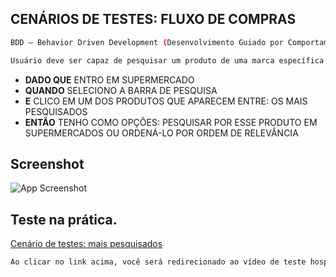 ## CENÁRIOS DE TESTES: FLUXO DE COMPRAS
```bash
BDD — Behavior Driven Development (Desenvolvimento Guiado por Comportamento).
```
```bash
Usuário deve ser capaz de pesquisar um produto de uma marca específica.
```

- **DADO QUE** ENTRO EM SUPERMERCADO
- **QUANDO** SELECIONO A BARRA DE PESQUISA
- **E** CLICO EM UM DOS PRODUTOS QUE APARECEM ENTRE: OS MAIS PESQUISADOS
- **ENTÃO** TENHO COMO OPÇÕES: PESQUISAR POR ESSE PRODUTO EM SUPERMERCADOS OU ORDENÁ-LO POR ORDEM DE RELEVÂNCIA

## Screenshot
![App Screenshot](https://cdn.discordapp.com/attachments/993982266273452053/995845472424038450/unknown.png)


## Teste na prática.
[Cenário de testes: mais pesquisados](https://www.youtube.com/watch?v=0Lka6uhnu_o)
```bash
Ao clicar no link acima, você será redirecionado ao vídeo de teste hospedado na plataforma do youtube.
```







